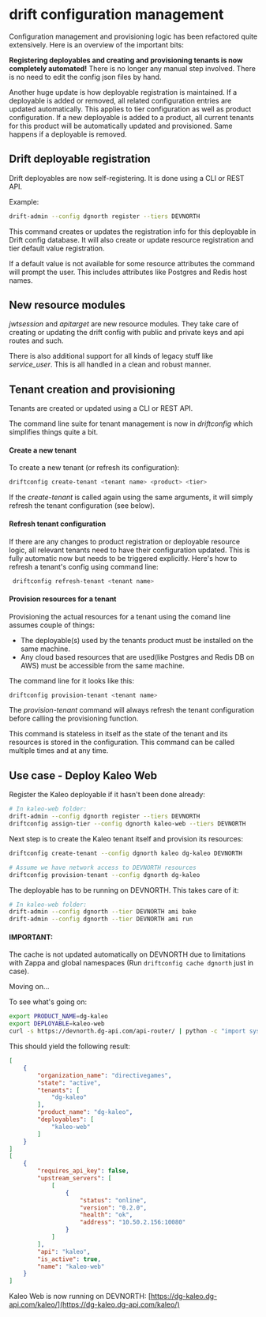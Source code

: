# drift configuration management

Configuration management and provisioning logic has been refactored quite extensively. Here is an overview of the important bits:

**Registering deployables and creating and provisioning tenants is now completely automated!** There is no longer any manual step involved. There is no need to edit the config json files by hand.

Another huge update is how deployable registration is maintained. If a deployable is added or removed, all related configuration entries are updated automatically. This applies to tier configuration as well as product configuration. If a new deployable is added to a product, all current tenants for this product will be automatically updated and provisioned. Same happens if a deployable is removed.


## Drift deployable registration
Drift deployables are now self-registering. It is done using a CLI or REST API.

Example:

```bash
drift-admin --config dgnorth register --tiers DEVNORTH
```
This command creates or updates the registration info for this deployable in Drift config database. It will also create or update resource registration and tier default value registration.

If a default value is not available for some resource attributes the command will prompt the user. This includes attributes like Postgres and Redis host names.

## New resource modules
*jwtsession* and *apitarget* are new resource modules. They take care of creating or updating the drift config with public and private keys and api routes and such.

There is also additional support for all kinds of legacy stuff like *service_user*. This is all handled in a clean and robust manner.


## Tenant creation and provisioning
Tenants are created or updated using a CLI or REST API.

The command line suite for tenant management is now in *driftconfig* which simplifies things quite a bit.

#### Create a new tenant
To create a new tenant (or refresh its configuration):

```bash
driftconfig create-tenant <tenant name> <product> <tier>
```

If the *create-tenant* is called again using the same arguments, it will simply refresh the tenant configuration (see below).

#### Refresh tenant configuration
If there are any changes to product registration or deployable resource logic, all relevant tenants need to have their configuration updated. This is fully automatic now but needs to be triggered explicitly. Here's how to refresh a tenant's config using command line:

```bash
 driftconfig refresh-tenant <tenant name>
```

#### Provision resources for a tenant
Provisioning the actual resources for a tenant using the comand line assumes couple of things:

 - The deployable(s) used by the tenants product must be installed on the same machine.
 - Any cloud based resources that are used(like Postgres and Redis DB on AWS) must be accessible from the same machine.

The command line for it looks like this:

```bash
driftconfig provision-tenant <tenant name>
```

The *provision-tenant* command will always refresh the tenant configuration before calling the provisioning function.

This command is stateless in itself as the state of the tenant and its resources is stored in the configuration. This command can be called multiple times and at any time.


## Use case - Deploy Kaleo Web

Register the Kaleo deployable if it hasn't been done already:

```bash
# In kaleo-web folder:
drift-admin --config dgnorth register --tiers DEVNORTH
driftconfig assign-tier --config dgnorth kaleo-web --tiers DEVNORTH
```		

Next step is to create the Kaleo tenant itself and provision its resources:

```bash
driftconfig create-tenant --config dgnorth kaleo dg-kaleo DEVNORTH

# Assume we have network access to DEVNORTH resources
driftconfig provision-tenant --config dgnorth dg-kaleo
```

The deployable has to be running on DEVNORTH. This takes care of it:

```bash
# In kaleo-web folder:
drift-admin --config dgnorth --tier DEVNORTH ami bake
drift-admin --config dgnorth --tier DEVNORTH ami run
```

#### IMPORTANT:
The cache is not updated automatically on DEVNORTH due to limitations with Zappa and global namespaces (Run `driftconfig cache dgnorth` just in case). 

Moving on...


To see what's going on:

```bash
export PRODUCT_NAME=dg-kaleo
export DEPLOYABLE=kaleo-web
curl -s https://devnorth.dg-api.com/api-router/ | python -c "import sys, json, pprint; d = json.load(sys.stdin); print json.dumps([p for p in d['products'] if p['product_name'] == '${PRODUCT_NAME}'], indent=4); print json.dumps([p for p in d['deployables'] if p['name'] == '${DEPLOYABLE}'], indent=4)"
```

This should yield the following result:

```json
[
    {
        "organization_name": "directivegames", 
        "state": "active", 
        "tenants": [
            "dg-kaleo"
        ], 
        "product_name": "dg-kaleo", 
        "deployables": [
            "kaleo-web"
        ]
    }
]
[
    {
        "requires_api_key": false, 
        "upstream_servers": [
            [
                {
                    "status": "online", 
                    "version": "0.2.0", 
                    "health": "ok", 
                    "address": "10.50.2.156:10080"
                }
            ]
        ], 
        "api": "kaleo", 
        "is_active": true, 
        "name": "kaleo-web"
    }
]
```

Kaleo Web is now running on DEVNORTH:
[https://dg-kaleo.dg-api.com/kaleo/](https://dg-kaleo.dg-api.com/kaleo/)
